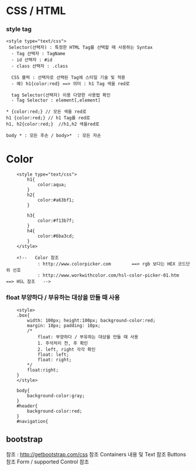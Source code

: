 # CSS / HTML

### style tag
```
<style type="text/css">
 Selector(선택자) : 특정한 HTML Tag를 선택할 때 사용하는 Syntax
  - Tag 선택자 : TagName
  - id 선택자 : #id
  - class 선택자 : .class
  
  CSS 블럭 : 선택자로 선택된 Tag에 스타일 기술 및 적용
  - 예) h1{color:red} ==> 의미 : h1 Tag 색을 red로
  
  tag Selector(선택자) 이용 다양한 사용법 확인
  - Tag Selector : element[,element]
```
```
* {color:red;} // 모든 색을 red로
h1 {color:red;} // h1 Tag를 red로
h1, h2{color:red;}  //h1,h2 색을red로

body * : 모든 후손 / body>*  : 모든 자손
```

# Color
```
	<style type="text/css">
		h1{
			color:aqua;
		}
		h2{
			color:#a63bf1;
		}
		
		h3{
			color:#f13b7f;
		}
		h4{
			color:#6ba3cd;
		}
	</style>
	
	<!--   Color 참조
			: http://www.colorpicker.com 		==> rgb 보다는 HEX 코드단위 선호
			: http://www.workwithcolor.com/hsl-color-picker-01.htm	   ==> HSL 참조	-->

```

### float 부양하다 / 부유하는 대상을 만들 때 사용
```
	<style>
	.box{
		width: 100px; height:100px; background-color:red;
		margin: 10px; padding: 10px;
		/*
			float: 부양하다 / 부유하는 대상을 만들 때 사용
			1. 주석처리 전, 후 확인
			2. left, right 각각 확인
			float: left;
			float: right;
		*/
		float:right;
	}
	</style>
```
```
	body{
		background-color:gray;
	}
	#header{
		background-color:red;
	}
	#navigation{
```

## bootstrap 
참조 : http://getbootstrap.com/css 참조
Containers 내용 및 Text 참조
Buttons 참조
Form  / supported Control 참조
